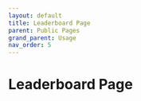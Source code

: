 ```yaml
---
layout: default
title: Leaderboard Page
parent: Public Pages
grand_parent: Usage
nav_order: 5
---
```


# Leaderboard Page 
